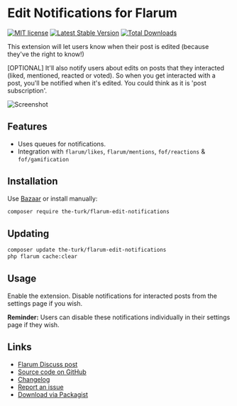 # Edit Notifications for Flarum

[![MIT license](https://img.shields.io/badge/license-MIT-blue.svg)](https://github.com/the-turk/flarum-edit-notifications/blob/master/LICENSE) [![Latest Stable Version](https://img.shields.io/packagist/v/the-turk/flarum-edit-notifications.svg)](https://packagist.org/packages/the-turk/flarum-edit-notifications) [![Total Downloads](https://img.shields.io/packagist/dt/the-turk/flarum-edit-notifications.svg)](https://packagist.org/packages/the-turk/flarum-edit-notifications)

This extension will let users know when their post is edited (because they've the right to know!)

[OPTIONAL] It'll also notify users about edits on posts that they interacted (liked, mentioned, reacted or voted). So when you get interacted with a post, you'll be notified when it's edited. You could think as it is 'post subscription'.

![Screenshot](https://i.ibb.co/6Wmyz1t/edit-notifications.png)

## Features

- Uses queues for notifications.
- Integration with `flarum/likes`, `flarum/mentions`, `fof/reactions` & `fof/gamification`

## Installation

Use [Bazaar](https://discuss.flarum.org/d/5151) or install manually:

```bash
composer require the-turk/flarum-edit-notifications
```

## Updating

```bash
composer update the-turk/flarum-edit-notifications
php flarum cache:clear
```

## Usage

Enable the extension. Disable notifications for interacted posts from the settings page if you wish.

**Reminder:** Users can disable these notifications individually in their settings page if they wish.

## Links

- [Flarum Discuss post](https://discuss.flarum.org/)
- [Source code on GitHub](https://github.com/the-turk/flarum-edit-notifications)
- [Changelog](https://github.com/the-turk/flarum-edit-notifications/blob/master/CHANGELOG.md)
- [Report an issue](https://github.com/the-turk/flarum-edit-notifications/issues)
- [Download via Packagist](https://packagist.org/packages/the-turk/flarum-edit-notifications)
